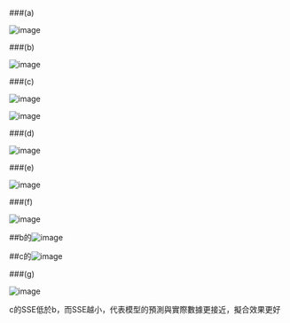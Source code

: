###(a)


![image](https://github.com/user-attachments/assets/ade02125-bcbc-4326-b7dc-0eb7aca49123)


###(b)


![image](https://github.com/user-attachments/assets/91e0a3ea-92c2-4f7a-8a82-36a2c38f87ec)



###(c)

![image](https://github.com/user-attachments/assets/4ffe0d85-c178-4d24-8c6b-cd445bb06ace)

![image](https://github.com/user-attachments/assets/82f6408e-e276-40d9-b41a-783dcc6eeedc)



###(d)

![image](https://github.com/user-attachments/assets/1cdaf094-bdbb-4e59-94c2-c5e19ff6f6a3)



###(e)

![image](https://github.com/user-attachments/assets/4b13cf64-535c-4709-87d3-8bd36ce1b7db)



###(f) 

![image](https://github.com/user-attachments/assets/54278f31-0718-408c-aeb9-b52f6caaa1d5)


##b的![image](https://github.com/user-attachments/assets/853c1d27-9b9e-4de0-98ac-47252d24e79b)

##c的![image](https://github.com/user-attachments/assets/0a65b286-66ec-4e3d-a59b-507754ab51c0)


###(g)

![image](https://github.com/user-attachments/assets/3218ce3a-6334-4f51-9638-53a00a4e9aa7)

c的SSE低於b，而SSE越小，代表模型的預測與實際數據更接近，擬合效果更好
